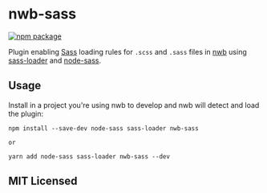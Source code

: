 # nwb-sass

[![npm package][npm-badge]][npm]

Plugin enabling [Sass](http://sass-lang.com/) loading rules for `.scss` and `.sass` files in [nwb](https://github.com/insin/nwb) using [sass-loader](https://github.com/webpack-contrib/sass-loader) and [node-sass](https://github.com/sass/node-sass).

## Usage

Install in a project you're using nwb to develop and nwb will detect and load the plugin:

```
npm install --save-dev node-sass sass-loader nwb-sass

or

yarn add node-sass sass-loader nwb-sass --dev
```

## MIT Licensed

[npm-badge]: https://img.shields.io/npm/v/nwb-sass.svg?style=flat-square
[npm]: https://www.npmjs.org/package/nwb-sass
